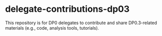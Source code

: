 # delegate-contributions-dp03
This repository is for DP0 delegates to contribute and share DP0.3-related materials (e.g., code, analysis tools, tutorials).
